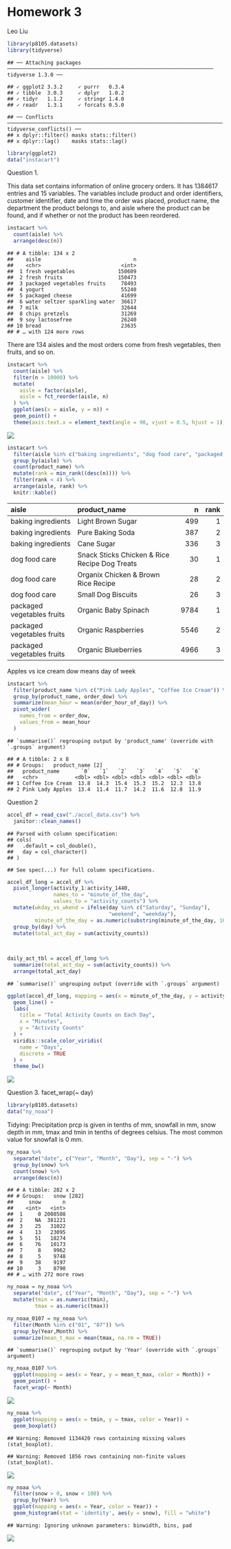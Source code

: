 Homework 3
================
Leo Liu

``` r
library(p8105.datasets)
library(tidyverse)
```

    ## ── Attaching packages ─────────────────────────────────────────────────────────────────── tidyverse 1.3.0 ──

    ## ✓ ggplot2 3.3.2     ✓ purrr   0.3.4
    ## ✓ tibble  3.0.3     ✓ dplyr   1.0.2
    ## ✓ tidyr   1.1.2     ✓ stringr 1.4.0
    ## ✓ readr   1.3.1     ✓ forcats 0.5.0

    ## ── Conflicts ────────────────────────────────────────────────────────────────────── tidyverse_conflicts() ──
    ## x dplyr::filter() masks stats::filter()
    ## x dplyr::lag()    masks stats::lag()

``` r
library(ggplot2)
data("instacart")
```

Question 1.

This data set contains information of online grocery orders. It has
1384617 entries and 15 variables. The variables include product and
order identifiers, customer identifier, date and time the order was
placed, product name, the department the product belongs to, and aisle
where the product can be found, and if whether or not the product has
been reordered.

``` r
instacart %>% 
  count(aisle) %>% 
  arrange(desc(n))
```

    ## # A tibble: 134 x 2
    ##    aisle                              n
    ##    <chr>                          <int>
    ##  1 fresh vegetables              150609
    ##  2 fresh fruits                  150473
    ##  3 packaged vegetables fruits     78493
    ##  4 yogurt                         55240
    ##  5 packaged cheese                41699
    ##  6 water seltzer sparkling water  36617
    ##  7 milk                           32644
    ##  8 chips pretzels                 31269
    ##  9 soy lactosefree                26240
    ## 10 bread                          23635
    ## # … with 124 more rows

There are 134 aisles and the most orders come from fresh vegetables,
then fruits, and so on.

``` r
instacart %>% 
  count(aisle) %>% 
  filter(n > 10000) %>% 
  mutate(
    aisle = factor(aisle),
    aisle = fct_reorder(aisle, n)
  ) %>% 
  ggplot(aes(x = aisle, y = n)) +
  geom_point() +
  theme(axis.text.x = element_text(angle = 90, vjust = 0.5, hjust = 1))
```

![](template_files/figure-gfm/unnamed-chunk-3-1.png)<!-- -->

``` r
instacart %>% 
  filter(aisle %in% c("baking ingredients", "dog food care", "packaged vegetables fruits")) %>%
  group_by(aisle) %>% 
  count(product_name) %>% 
  mutate(rank = min_rank((desc(n)))) %>% 
  filter(rank < 4) %>% 
  arrange(aisle, rank) %>% 
  knitr::kable()
```

| aisle                      | product\_name                                 |    n | rank |
| :------------------------- | :-------------------------------------------- | ---: | ---: |
| baking ingredients         | Light Brown Sugar                             |  499 |    1 |
| baking ingredients         | Pure Baking Soda                              |  387 |    2 |
| baking ingredients         | Cane Sugar                                    |  336 |    3 |
| dog food care              | Snack Sticks Chicken & Rice Recipe Dog Treats |   30 |    1 |
| dog food care              | Organix Chicken & Brown Rice Recipe           |   28 |    2 |
| dog food care              | Small Dog Biscuits                            |   26 |    3 |
| packaged vegetables fruits | Organic Baby Spinach                          | 9784 |    1 |
| packaged vegetables fruits | Organic Raspberries                           | 5546 |    2 |
| packaged vegetables fruits | Organic Blueberries                           | 4966 |    3 |

Apples vs ice cream dow means day of week

``` r
instacart %>% 
  filter(product_name %in% c("Pink Lady Apples", "Coffee Ice Cream")) %>% 
  group_by(product_name, order_dow) %>% 
  summarize(mean_hour = mean(order_hour_of_day)) %>% 
  pivot_wider(
    names_from = order_dow,
    values_from = mean_hour
  )
```

    ## `summarise()` regrouping output by 'product_name' (override with `.groups` argument)

    ## # A tibble: 2 x 8
    ## # Groups:   product_name [2]
    ##   product_name       `0`   `1`   `2`   `3`   `4`   `5`   `6`
    ##   <chr>            <dbl> <dbl> <dbl> <dbl> <dbl> <dbl> <dbl>
    ## 1 Coffee Ice Cream  13.8  14.3  15.4  15.3  15.2  12.3  13.8
    ## 2 Pink Lady Apples  13.4  11.4  11.7  14.2  11.6  12.8  11.9

Question 2

``` r
accel_df = read_csv("./accel_data.csv") %>% 
  janitor::clean_names()
```

    ## Parsed with column specification:
    ## cols(
    ##   .default = col_double(),
    ##   day = col_character()
    ## )

    ## See spec(...) for full column specifications.

``` r
accel_df_long = accel_df %>% 
  pivot_longer(activity_1:activity_1440,
               names_to = "minute_of_the_day",
               values_to = "activity_counts") %>% 
  mutate(wkday_vs_wkend = ifelse(day %in% c("Saturday", "Sunday"), 
                                 "weekend", "weekday"),
         minute_of_the_day = as.numeric(substring(minute_of_the_day, 10))) %>% 
  group_by(day) %>% 
  mutate(total_act_day = sum(activity_counts))
  
  

daily_act_tbl = accel_df_long %>% 
  summarize(total_act_day = sum(activity_counts)) %>% 
  arrange(total_act_day)
```

    ## `summarise()` ungrouping output (override with `.groups` argument)

``` r
ggplot(accel_df_long, mapping = aes(x = minute_of_the_day, y = activity_counts, color = day)) + 
  geom_line() +
  labs(
    title = "Total Activity Counts on Each Day",
    x = "Minutes",
    y = "Activity Counts"
  ) +
  viridis::scale_color_viridis(
    name = "Days",
    discrete = TRUE
  ) +
  theme_bw()
```

![](template_files/figure-gfm/unnamed-chunk-6-1.png)<!-- -->

Question 3. facet\_wrap(\~ day)

``` r
library(p8105.datasets)
data("ny_noaa")
```

Tidying: Precipitation prcp is given in tenths of mm, snowfall in mm,
snow depth in mm, tmax and tmin in tenths of degrees celsius. The most
common value for snowfall is 0 mm.

``` r
ny_noaa %>% 
  separate("date", c("Year", "Month", "Day"), sep = "-") %>%
  group_by(snow) %>% 
  count(snow) %>% 
  arrange(desc(n))
```

    ## # A tibble: 282 x 2
    ## # Groups:   snow [282]
    ##     snow       n
    ##    <int>   <int>
    ##  1     0 2008508
    ##  2    NA  381221
    ##  3    25   31022
    ##  4    13   23095
    ##  5    51   18274
    ##  6    76   10173
    ##  7     8    9962
    ##  8     5    9748
    ##  9    38    9197
    ## 10     3    8790
    ## # … with 272 more rows

``` r
ny_noaa = ny_noaa %>%
  separate("date", c("Year", "Month", "Day"), sep = "-") %>%
  mutate(tmin = as.numeric(tmin),
         tmax = as.numeric(tmax))

ny_noaa_0107 = ny_noaa %>% 
  filter(Month %in% c("01", "07")) %>% 
  group_by(Year,Month) %>%
  summarize(mean_t_max = mean(tmax, na.rm = TRUE))
```

    ## `summarise()` regrouping output by 'Year' (override with `.groups` argument)

``` r
ny_noaa_0107 %>% 
  ggplot(mapping = aes(x = Year, y = mean_t_max, color = Month)) +
  geom_point() +
  facet_wrap(~ Month)
```

![](template_files/figure-gfm/unnamed-chunk-9-1.png)<!-- -->

``` r
ny_noaa %>% 
  ggplot(mapping = aes(x = tmin, y = tmax, color = Year)) +
  geom_boxplot()
```

    ## Warning: Removed 1134420 rows containing missing values (stat_boxplot).

    ## Warning: Removed 1856 rows containing non-finite values (stat_boxplot).

![](template_files/figure-gfm/unnamed-chunk-9-2.png)<!-- -->

``` r
ny_noaa %>% 
  filter(snow > 0, snow < 100) %>% 
  group_by(Year) %>% 
  ggplot(mapping = aes(x = Year, color = Year)) +
  geom_histogram(stat = 'identity', aes(y = snow), fill = "white")
```

    ## Warning: Ignoring unknown parameters: binwidth, bins, pad

![](template_files/figure-gfm/unnamed-chunk-9-3.png)<!-- -->
